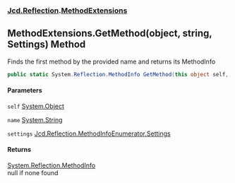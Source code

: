 ### [Jcd.Reflection](Jcd_Reflection.md 'Jcd.Reflection').[MethodExtensions](Jcd_Reflection_MethodExtensions.md 'Jcd.Reflection.MethodExtensions')
## MethodExtensions.GetMethod(object, string, Settings) Method
Finds the first method by the provided name and returns its MethodInfo  
```csharp
public static System.Reflection.MethodInfo GetMethod(this object self, string name, Jcd.Reflection.MethodInfoEnumerator.Settings settings);
```
#### Parameters
<a name='Jcd_Reflection_MethodExtensions_GetMethod(object_string_Jcd_Reflection_MethodInfoEnumerator_Settings)_self'></a>
`self` [System.Object](https://docs.microsoft.com/en-us/dotnet/api/System.Object 'System.Object')  
  
<a name='Jcd_Reflection_MethodExtensions_GetMethod(object_string_Jcd_Reflection_MethodInfoEnumerator_Settings)_name'></a>
`name` [System.String](https://docs.microsoft.com/en-us/dotnet/api/System.String 'System.String')  
  
<a name='Jcd_Reflection_MethodExtensions_GetMethod(object_string_Jcd_Reflection_MethodInfoEnumerator_Settings)_settings'></a>
`settings` [Jcd.Reflection.MethodInfoEnumerator.Settings](https://docs.microsoft.com/en-us/dotnet/api/Jcd.Reflection.MethodInfoEnumerator.Settings 'Jcd.Reflection.MethodInfoEnumerator.Settings')  
  
#### Returns
[System.Reflection.MethodInfo](https://docs.microsoft.com/en-us/dotnet/api/System.Reflection.MethodInfo 'System.Reflection.MethodInfo')  
null if none found
